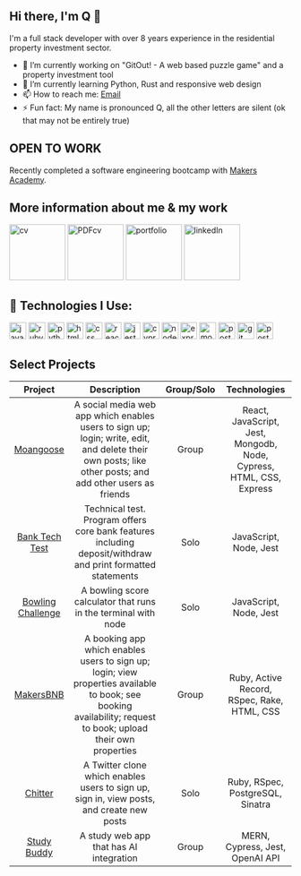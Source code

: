 ## Hi there, I'm Q 👋

I'm a full stack developer with over 8 years experience in the residential property investment sector.

- 🔭 I’m currently working on "GitOut! - A web based puzzle game" and a property investment tool
- 🌱 I’m currently learning Python, Rust and responsive web design
- 📫 How to reach me: [Email](mailto:quddusrahman@pm.me) 
- ⚡ Fun fact: My name is pronounced Q, all the other letters are silent (ok that may not be entirely true)

## **OPEN TO WORK**
Recently completed a software engineering bootcamp with [Makers Academy](https://makers.tech/).

## More information about me & my work
<a href="https://github.com/somthinginteresting/CV"><img width="100" alt="cv" src="https://github.com/SomthingInteresting/SomthingInteresting/assets/122159337/87d115c7-4d5d-4780-9840-1813a84f6558"></a> <a href="https://github.com/somthinginteresting/CV"><img width="100" alt="PDFcv" src="https://github.com/SomthingInteresting/SomthingInteresting/assets/122159337/dbcd6414-237b-432c-bd90-da7bb1b45c90"></a> <a href="https://troopl.com/qrahman"><img width="100" alt="portfolio" src="https://github.com/SomthingInteresting/SomthingInteresting/assets/122159337/fbc2f121-b6d4-4148-aa2f-630527cdc1ea"></a> <a href="https://www.linkedin.com/in/quddusrahman/"><img width="100" alt="linkedIn" src="https://github.com/SomthingInteresting/SomthingInteresting/assets/122159337/4df87506-3b92-46de-95a8-34180305ca40"></a>




## 🧰 Technologies I Use:
<p align="left">
    <img src="https://img.shields.io/badge/javascript-%23323330.svg?style=for-the-badge&logo=javascript&logoColor=%23F7DF1E" alt="javascript" width="auto" height="30"/>
    <img src="https://img.shields.io/badge/ruby-%23CC342D.svg?style=for-the-badge&logo=ruby&logoColor=white" alt="ruby" width="auto" height="30"/>
    <img src="https://img.shields.io/badge/python-3670A0?style=for-the-badge&logo=python&logoColor=ffdd54" alt="python" width="auto" height="30"/>
    <img src="https://img.shields.io/badge/html5-%23E34F26.svg?style=for-the-badge&logo=html5&logoColor=white" alt="html" width="auto" height="30"/>  
    <img src="https://img.shields.io/badge/css3-%231572B6.svg?style=for-the-badge&logo=css3&logoColor=white" alt="css" width="auto" height="30"/>  
    <img src="https://img.shields.io/badge/react-%2320232a.svg?style=for-the-badge&logo=react&logoColor=%2361DAFB" alt="react" width="auto" height="30"/>
    <img src="https://img.shields.io/badge/-jest-%23C21325?style=for-the-badge&logo=jest&logoColor=white" alt="jest" width="auto" height="30"/>
    <img src="https://img.shields.io/badge/-cypress-%23E5E5E5?style=for-the-badge&logo=cypress&logoColor=058a5e" alt="cypress" width="auto" height="30"/>
    <img src="https://img.shields.io/badge/node.js-6DA55F?style=for-the-badge&logo=node.js&logoColor=white" alt="node.js" width="auto" height="30"/>
    <img src="https://img.shields.io/badge/express.js-%23404d59.svg?style=for-the-badge&logo=express&logoColor=%2361DAFB" alt="express.js" width="auto" height="30"/>
    <img src="https://img.shields.io/badge/MongoDB-4EA94B?style=for-the-badge&logo=mongodb&logoColor=white" alt="mongodb" width="auto" height="30"/>
    <img src="https://img.shields.io/badge/PostgreSQL-316192?style=for-the-badge&logo=postgresql&logoColor=white" alt="postgresql" width="auto" height="30"/>
    <img src="https://img.shields.io/badge/GIT-E44C30?style=for-the-badge&logo=git&logoColor=white" alt="git" width="auto" height="30"/>
    <img src="https://img.shields.io/badge/Postman-FF6C37?style=for-the-badge&logo=postman&logoColor=white" alt="postman" width="auto" height="30"/>
    
 </p>

## Select Projects

| Project                 | Description                                                               |Group/Solo           | Technologies        |
|:--------------------:|:-------------------------------------------------------------------------:|:-------------------:|:-------------------:|
|[Moangoose](https://github.com/SomthingInteresting/acebook-mern-team-air) | A social media web app which enables users to sign up; login; write, edit, and delete their own posts; like other posts; and add other users as friends | Group | React, JavaScript, Jest, Mongodb, Node, Cypress, HTML, CSS, Express |
|[Bank Tech Test](https://github.com/somethinginteresting/bank-tech-test)| Technical test. Program offers core bank features including deposit/withdraw and print formatted statements | Solo | JavaScript, Node, Jest |
|[Bowling Challenge](https://github.com/somthinginteresting/bowling-challenge) | A bowling score calculator that runs in the terminal with node | Solo | JavaScript, Node, Jest | 
|[MakersBNB](https://github.com/somthinginteresting/makers-bnb) | A booking app which enables users to sign up; login; view properties available to book; see booking availability; request to book; upload their own properties | Group | Ruby, Active Record, RSpec, Rake, HTML, CSS |
|[Chitter](https://github.com/somthinginteresting/chitter-challenge) | A Twitter clone which enables users to sign up, sign in, view posts, and create new posts | Solo | Ruby, RSpec, PostgreSQL, Sinatra |
|[Study Buddy](https://github.com/somthinginteresting/study-buddy) | A study web app that has AI integration | Group | MERN, Cypress, Jest, OpenAI API |

